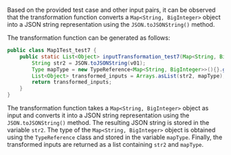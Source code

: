 Based on the provided test case and other input pairs, it can be observed that the transformation function converts a `Map<String, BigInteger>` object into a JSON string representation using the `JSON.toJSONString()` method.

The transformation function can be generated as follows:

```java
public class Map1Test_test7 {
    public static List<Object> inputTransformation_test7(Map<String, BigInteger> v01) {
        String str2 = JSON.toJSONString(v01);
        Type mapType = new TypeReference<Map<String, BigInteger>>(){}.getType();
        List<Object> transformed_inputs = Arrays.asList(str2, mapType);
        return transformed_inputs;
    }
}
```

The transformation function takes a `Map<String, BigInteger>` object as input and converts it into a JSON string representation using the `JSON.toJSONString()` method. The resulting JSON string is stored in the variable `str2`. The type of the `Map<String, BigInteger>` object is obtained using the `TypeReference` class and stored in the variable `mapType`. Finally, the transformed inputs are returned as a list containing `str2` and `mapType`.